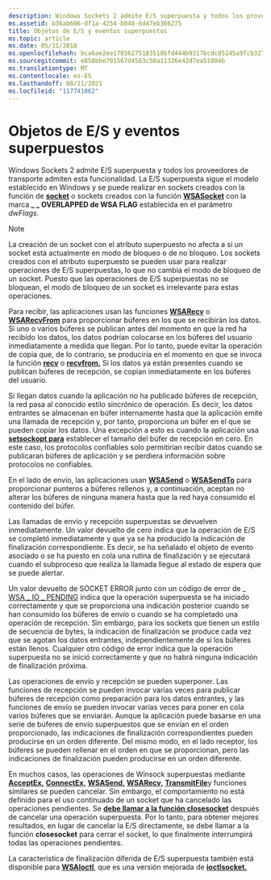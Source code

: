 ```yaml
---
description: Windows Sockets 2 admite E/S superpuesta y todos los proveedores de transporte admiten esta funcionalidad.
ms.assetid: b36ab606-df1a-4254-b048-6d47eb366275
title: Objetos de E/S y eventos superpuestos
ms.topic: article
ms.date: 05/31/2018
ms.openlocfilehash: bca6ae2ee17036275183518bfd444b9317bcdc05145a9fcb327ad48388618a66
ms.sourcegitcommit: e858bbe701567d4583c50a11326e42d7ea51804b
ms.translationtype: MT
ms.contentlocale: es-ES
ms.lasthandoff: 08/11/2021
ms.locfileid: "117741062"
---
```

# <a name="overlapped-io-and-event-objects"></a>Objetos de E/S y eventos superpuestos

Windows Sockets 2 admite E/S superpuesta y todos los proveedores de transporte admiten esta funcionalidad. La E/S superpuesta sigue el modelo establecido en Windows y se puede realizar en sockets creados con la función de [**socket**](/windows/desktop/api/Winsock2/nf-winsock2-socket) o sockets creados con la función [**WSASocket**](/windows/desktop/api/Winsock2/nf-winsock2-wsasocketa) con la marca **\_ \_ OVERLAPPED de WSA FLAG** establecida en el parámetro *dwFlags.*

> [!Note]  
> La creación de un socket con el atributo superpuesto no afecta a si un socket está actualmente en modo de bloqueo o de no bloqueo. Los sockets creados con el atributo superpuesto se pueden usar para realizar operaciones de E/S superpuestas, lo que no cambia el modo de bloqueo de un socket. Puesto que las operaciones de E/S superpuestas no se bloquean, el modo de bloqueo de un socket es irrelevante para estas operaciones.

 

Para recibir, las aplicaciones usan las funciones [**WSARecv**](/windows/desktop/api/Winsock2/nf-winsock2-wsarecv) o [**WSARecvFrom**](/windows/desktop/api/Winsock2/nf-winsock2-wsarecvfrom) para proporcionar búferes en los que se recibirán los datos. Si uno o varios búferes se publican antes del momento en que la red ha recibido los datos, los datos podrían colocarse en los búferes del usuario inmediatamente a medida que llegan. Por lo tanto, puede evitar la operación de copia que, de lo contrario, se produciría en el momento en que se invoca la función [**recv**](/windows/desktop/api/winsock/nf-winsock-recv) o [**recvfrom.**](/windows/desktop/api/winsock/nf-winsock-recvfrom) Si los datos ya están presentes cuando se publican búferes de recepción, se copian inmediatamente en los búferes del usuario.

Si llegan datos cuando la aplicación no ha publicado búferes de recepción, la red pasa al conocido estilo sincrónico de operación. Es decir, los datos entrantes se almacenan en búfer internamente hasta que la aplicación emite una llamada de recepción y, por tanto, proporciona un búfer en el que se pueden copiar los datos. Una excepción a esto es cuando la aplicación usa [**setsockopt para**](/windows/desktop/api/winsock/nf-winsock-setsockopt) establecer el tamaño del búfer de recepción en cero. En este caso, los protocolos confiables solo permitirían recibir datos cuando se publicaran búferes de aplicación y se perdiera información sobre protocolos no confiables.

En el lado de envío, las aplicaciones usan [**WSASend**](/windows/desktop/api/Winsock2/nf-winsock2-wsasend) o [**WSASendTo**](/windows/desktop/api/Winsock2/nf-winsock2-wsasendto) para proporcionar punteros a búferes rellenos y, a continuación, aceptan no alterar los búferes de ninguna manera hasta que la red haya consumido el contenido del búfer.

Las llamadas de envío y recepción superpuestas se devuelven inmediatamente. Un valor devuelto de cero indica que la operación de E/S se completó inmediatamente y que ya se ha producido la indicación de finalización correspondiente. Es decir, se ha señalado el objeto de evento asociado o se ha puesto en cola una rutina de finalización y se ejecutará cuando el subproceso que realiza la llamada llegue al estado de espera que se puede alertar.

Un valor devuelto de SOCKET ERROR junto con un código de error de \_ [WSA \_ IO \_ PENDING](windows-sockets-error-codes-2.md) indica que la operación superpuesta se ha iniciado correctamente y que se proporciona una indicación posterior cuando se han consumido los búferes de envío o cuando se ha completado una operación de recepción. Sin embargo, para los sockets que tienen un estilo de secuencia de bytes, la indicación de finalización se produce cada vez que se agotan los datos entrantes, independientemente de si los búferes están llenos. Cualquier otro código de error indica que la operación superpuesta no se inició correctamente y que no habrá ninguna indicación de finalización próxima.

Las operaciones de envío y recepción se pueden superponer. Las funciones de recepción se pueden invocar varias veces para publicar búferes de recepción como preparación para los datos entrantes, y las funciones de envío se pueden invocar varias veces para poner en cola varios búferes que se enviarán. Aunque la aplicación puede basarse en una serie de búferes de envío superpuestos que se envían en el orden proporcionado, las indicaciones de finalización correspondientes pueden producirse en un orden diferente. Del mismo modo, en el lado receptor, los búferes se pueden rellenar en el orden en que se proporcionan, pero las indicaciones de finalización pueden producirse en un orden diferente.

En muchos casos, las operaciones de Winsock superpuestas mediante [**AcceptEx,**](/windows/win32/api/mswsock/nf-mswsock-acceptex) [**ConnectEx,**](/windows/desktop/api/Mswsock/nc-mswsock-lpfn_connectex) [**WSASend,**](/windows/desktop/api/Winsock2/nf-winsock2-wsasend) [**WSARecv,**](/windows/desktop/api/Winsock2/nf-winsock2-wsarecv) [**TransmitFile**](/windows/win32/api/mswsock/nf-mswsock-transmitfile)y funciones similares se pueden cancelar. Sin embargo, el comportamiento no está definido para el uso continuado de un socket que ha cancelado las operaciones pendientes. Se [**debe llamar a la función closesocket**](/windows/desktop/api/winsock/nf-winsock-closesocket) después de cancelar una operación superpuesta. Por lo tanto, para obtener mejores resultados, en lugar de cancelar la E/S directamente, se debe llamar a la función **closesocket** para cerrar el socket, lo que finalmente interrumpirá todas las operaciones pendientes.

La característica de finalización diferida de E/S superpuesta también está disponible para [**WSAIoctl**](/windows/desktop/api/Winsock2/nf-winsock2-wsaioctl), que es una versión mejorada de [**ioctlsocket.**](/windows/desktop/api/winsock/nf-winsock-ioctlsocket)

 

 
